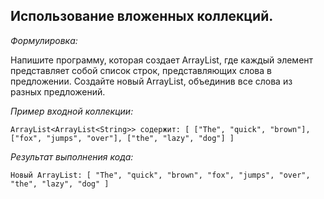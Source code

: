 ## Использование вложенных коллекций.

*Формулировка:*

Напишите программу, которая создает ArrayList, где каждый элемент представляет собой список строк, 
представляющих слова в предложении. Создайте новый ArrayList, объединив все слова из разных предложений.

*Пример входной коллекции:*

```
ArrayList<ArrayList<String>> содержит: [ ["The", "quick", "brown"], ["fox", "jumps", "over"], ["the", "lazy", "dog"] ]
```
*Результат выполнения кода:*
```
Новый ArrayList: [ "The", "quick", "brown", "fox", "jumps", "over", "the", "lazy", "dog" ]
```